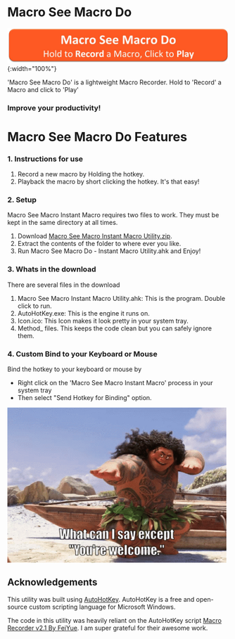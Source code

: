 [mylink1]: <https://github.com/LoganTraceur/MacroSeeMacroDo/raw/main/Macro%20See%20Macro%20Do%20Utility.zip> "Download Macro See Macro Do"

# Macro See Macro Do
![Macro See Macro Do - Instant Macro - Hold to Record a Macro, Click to Play](Extra/Banner.jpg){:width="100%"}

'Macro See Macro Do' is a lightweight Macro Recorder. Hold to 'Record' a Macro and click to 'Play'

### Improve your productivity!

# Macro See Macro Do Features
### 1. Instructions for use
1. Record a new macro by Holding the hotkey.
2. Playback the macro by short clicking the hotkey.
   It's that easy!

### 2. Setup
Macro See Macro Instant Macro requires two files to work. They must be kept in the same directory at all times.
1. Download [Macro See Macro Instant Macro Utility.zip][mylink1].
2. Extract the contents of the folder to where ever you like.
3. Run Macro See Macro Do - Instant Macro Utility.ahk and Enjoy!

### 3. Whats in the download
There are several files in the download
1. Macro See Macro Instant Macro Utility.ahk: This is the program. Double click to run.
2. AutoHotKey.exe: This is the engine it runs on.
3. Icon.ico: This Icon makes it look pretty in your system tray.
4. Method_ files. This keeps the code clean but you can safely ignore them.

### 4. Custom Bind to your Keyboard or Mouse
Bind the hotkey to your keyboard or mouse by 
 - Right click on the 'Macro See Macro Instant Macro' process in your system tray 
 - Then select "Send Hotkey for Binding" option.

![YoureWelcome](Extra/YoureWelcome.gif)

## Acknowledgements

This utility was built using [AutoHotKey](https://www.autohotkey.com/). AutoHotKey is a free and open-source custom scripting language for Microsoft Windows.

The code in this utility was heavily reliant on the AutoHotKey script [Macro Recorder v2.1 By FeiYue](https://www.autohotkey.com/boards/viewtopic.php?t=34184&p=159538). I am super grateful for their awesome work.

